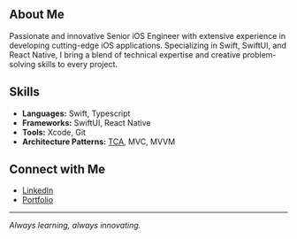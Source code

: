 ## About Me
Passionate and innovative Senior iOS Engineer with extensive experience in developing cutting-edge iOS applications. Specializing in Swift, SwiftUI, and React Native, I bring a blend of technical expertise and creative problem-solving skills to every project.

## Skills
- **Languages:** Swift, Typescript
- **Frameworks:** SwiftUI, React Native
- **Tools:** Xcode, Git
- **Architecture Patterns:** [TCA](https://github.com/pointfreeco/swift-composable-architecture), MVC, MVVM

## Connect with Me
- [LinkedIn](https://www.linkedin.com/in/williambrandin/)
- [Portfolio](https://paper.dropbox.com/doc/Will-Brandin-iOS-Engineer--CEN6U4f2_lZklVg6lcbv8jijAQ-pV36iK5sTGjPMU5kKTykM)

---
*Always learning, always innovating.*
